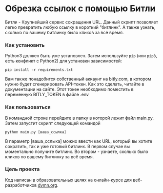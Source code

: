 # Обрезка ссылок с помощью Битли

Битли - Крупнейший сервис сокращения URL. 
Данный скрипт позволяет легко превратить любую ссылку в короткий "битлинк". А также узнать, сколько по вашему битлинку было кликов за всё время.

### Как установить

Python3 должен быть уже установлен. 
Затем используйте `pip` (или `pip3`, есть конфликт с Python2) для установки зависимостей:
```
pip install -r requirements.txt
```
Вам также понадобится собственный аккаунт на bitly.com, в котором нужно будет сгенерировать API-токен. Как это сделать, читайте в документации на сайте. Этот токен необходимо поместить в переменную BITLY_TOKEN в файле .env


### Как пользоваться

В командной строке перейдите в папку в которой лежит файл main.py. Затем запустит скрипт следующей командой
```
python main.py [ваша_ссылка]
```
В параметр [ваша_сслыка] можно ввести как URL, который вы хотите сократить, так и уже готовый битлинк.
В первом случае вы моментально получите битлинк.
Во втором - узнаете, сколько было кликов по вашему битлинку за всё время.

### Цель проекта

Код написан в образовательных целях на онлайн-курсе для веб-разработчиков [dvmn.org](https://dvmn.org/).